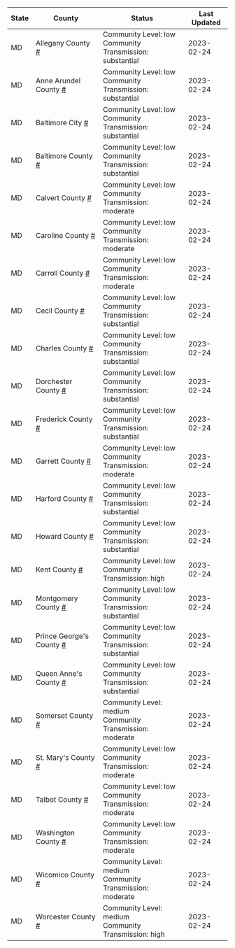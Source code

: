State | County | Status | Last Updated
--- | --- | --- | --- 
MD | Allegany County <a href="#allegany_county">#</a> | <a name="allegany_county"></a>Community Level: low<br/>Community Transmission: substantial | 2023-02-24
MD | Anne Arundel County <a href="#anne_arundel_county">#</a> | <a name="anne_arundel_county"></a>Community Level: low<br/>Community Transmission: substantial | 2023-02-24
MD | Baltimore City <a href="#baltimore_city">#</a> | <a name="baltimore_city"></a>Community Level: low<br/>Community Transmission: substantial | 2023-02-24
MD | Baltimore County <a href="#baltimore_county">#</a> | <a name="baltimore_county"></a>Community Level: low<br/>Community Transmission: substantial | 2023-02-24
MD | Calvert County <a href="#calvert_county">#</a> | <a name="calvert_county"></a>Community Level: low<br/>Community Transmission: moderate | 2023-02-24
MD | Caroline County <a href="#caroline_county">#</a> | <a name="caroline_county"></a>Community Level: low<br/>Community Transmission: moderate | 2023-02-24
MD | Carroll County <a href="#carroll_county">#</a> | <a name="carroll_county"></a>Community Level: low<br/>Community Transmission: moderate | 2023-02-24
MD | Cecil County <a href="#cecil_county">#</a> | <a name="cecil_county"></a>Community Level: low<br/>Community Transmission: substantial | 2023-02-24
MD | Charles County <a href="#charles_county">#</a> | <a name="charles_county"></a>Community Level: low<br/>Community Transmission: substantial | 2023-02-24
MD | Dorchester County <a href="#dorchester_county">#</a> | <a name="dorchester_county"></a>Community Level: low<br/>Community Transmission: substantial | 2023-02-24
MD | Frederick County <a href="#frederick_county">#</a> | <a name="frederick_county"></a>Community Level: low<br/>Community Transmission: substantial | 2023-02-24
MD | Garrett County <a href="#garrett_county">#</a> | <a name="garrett_county"></a>Community Level: low<br/>Community Transmission: moderate | 2023-02-24
MD | Harford County <a href="#harford_county">#</a> | <a name="harford_county"></a>Community Level: low<br/>Community Transmission: substantial | 2023-02-24
MD | Howard County <a href="#howard_county">#</a> | <a name="howard_county"></a>Community Level: low<br/>Community Transmission: substantial | 2023-02-24
MD | Kent County <a href="#kent_county">#</a> | <a name="kent_county"></a>Community Level: low<br/>Community Transmission: high | 2023-02-24
MD | Montgomery County <a href="#montgomery_county">#</a> | <a name="montgomery_county"></a>Community Level: low<br/>Community Transmission: substantial | 2023-02-24
MD | Prince George's County <a href="#prince_george's_county">#</a> | <a name="prince_george's_county"></a>Community Level: low<br/>Community Transmission: substantial | 2023-02-24
MD | Queen Anne's County <a href="#queen_anne's_county">#</a> | <a name="queen_anne's_county"></a>Community Level: low<br/>Community Transmission: substantial | 2023-02-24
MD | Somerset County <a href="#somerset_county">#</a> | <a name="somerset_county"></a>Community Level: medium<br/>Community Transmission: moderate | 2023-02-24
MD | St. Mary's County <a href="#st._mary's_county">#</a> | <a name="st._mary's_county"></a>Community Level: low<br/>Community Transmission: moderate | 2023-02-24
MD | Talbot County <a href="#talbot_county">#</a> | <a name="talbot_county"></a>Community Level: low<br/>Community Transmission: moderate | 2023-02-24
MD | Washington County <a href="#washington_county">#</a> | <a name="washington_county"></a>Community Level: low<br/>Community Transmission: moderate | 2023-02-24
MD | Wicomico County <a href="#wicomico_county">#</a> | <a name="wicomico_county"></a>Community Level: medium<br/>Community Transmission: moderate | 2023-02-24
MD | Worcester County <a href="#worcester_county">#</a> | <a name="worcester_county"></a>Community Level: medium<br/>Community Transmission: high | 2023-02-24
